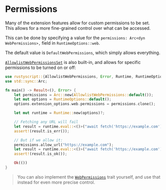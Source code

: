 # Permissions
Many of the extension features allow for custom permissions to be set.  
This allows for a more fine-grained control over what can be accessed.

This can be done by specifying a value for the `permissions: Arc<dyn WebPermissions>,` field in `RuntimeOptions::web`.

The default value is `DefaultWebPermissions`, which simply allows everything.

[`AllowlistWebPermissionsSet`](https://docs.rs/rustyscript/latest/rustyscript/struct.AllowlistWebPermissions.html) is also built-in, and allows for specific permissions to be turned on or off:

```rust
use rustyscript::{AllowlistWebPermissions, Error, Runtime, RuntimeOptions};
use std::sync::Arc;

fn main() -> Result<(), Error> {
    let permissions = Arc::new(AllowlistWebPermissions::default());
    let mut options = RuntimeOptions::default();
    options.extension_options.web.permissions = permissions.clone();

    let mut runtime = Runtime::new(options)?;

    // Fetching any URL will fail
    let result = runtime.eval::<()>("await fetch('https://example.com')");
    assert!(result.is_err());

    // But if we allow it:
    permissions.allow_url("https://example.com");
    let result = runtime.eval::<()>("await fetch('https://example.com')");
    assert!(result.is_ok());

    Ok(())
}

```

> You can also implement the [`WebPermissions`](https://docs.rs/rustyscript/latest/rustyscript/trait.WebPermissions.html) trait yourself, and use that instead for even more precise control.